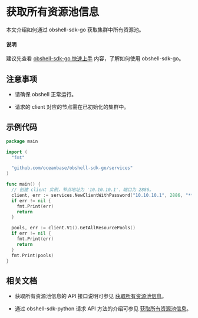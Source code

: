 # 获取所有资源池信息

本文介绍如何通过 obshell-sdk-go 获取集群中所有资源池。

<main id="notice" type='explain'>
  <h4>说明</h4>
  <p>建议先查看 <a href='../100.quickstart-of-go.md'>obshell-sdk-go 快速上手</a> 内容，了解如何使用 obshell-sdk-go。</p>
</main>

## 注意事项

* 请确保 obshell 正常运行。

* 请求的 client 对应的节点需在已初始化的集群中。

## 示例代码

```go
package main

import (
  "fmt"

  "github.com/oceanbase/obshell-sdk-go/services"
)

func main() {
  // 创建 client 实例，节点地址为 '10.10.10.1'，端口为 2886。
  client, err := services.NewClientWithPassword("10.10.10.1", 2886, "****")
  if err != nil {
    fmt.Print(err)
    return
  }

  pools, err := client.V1().GetAllResourcePools()
  if err != nil {
    fmt.Print(err)
    return
  }
  fmt.Print(pools)
}
```

## 相关文档

* 获取所有资源池信息的 API 接口说明可参见 [获取所有资源池信息](../../../400.obshell-api-reference/400.resource-pool-management/100.get-all-resource-pool-specifications.md)。

* 通过 obshell-sdk-python 请求 API 方法的介绍可参见 [获取所有资源池信息](../../100.python/400.resource-pool-management/100.get-all-rp-specifications-of-python.md)。
